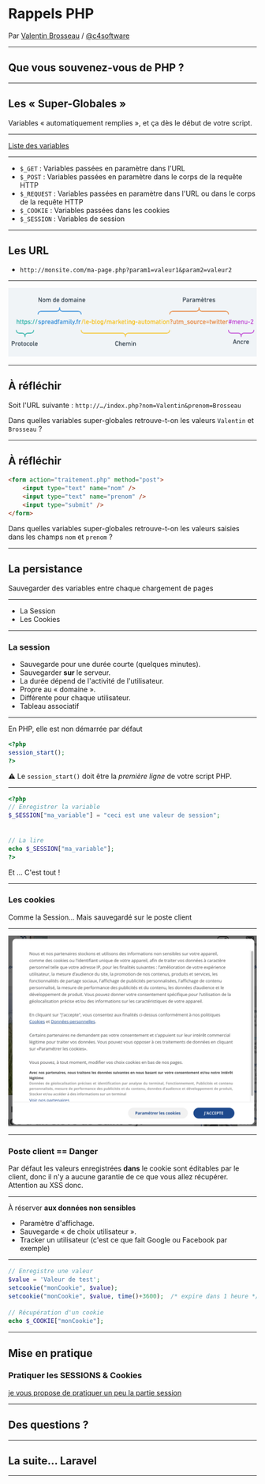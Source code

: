 # Rappels PHP

Par [Valentin Brosseau](https://github.com/c4software) / [@c4software](http://twitter.com/c4software)

---

## Que vous souvenez-vous de PHP ?

---

## Les « Super-Globales »

Variables « automatiquement remplies », et ça dès le début de votre script.

---

[Liste des variables](/tp/php/support.md#les-super-globales)

---

- `$_GET` : Variables passées en paramètre dans l'URL
- `$_POST` : Variables passées en paramètre dans le corps de la requête HTTP
- `$_REQUEST` : Variables passées en paramètre dans l'URL ou dans le corps de la requête HTTP
- `$_COOKIE` : Variables passées dans les cookies
- `$_SESSION` : Variables de session

---

## Les URL

- `http://monsite.com/ma-page.php?param1=valeur1&param2=valeur2`

---

![Découpage de l'URL](./res/decoupage-url.webp)

---

## À réfléchir

Soit l'URL suivante : `http://…/index.php?nom=Valentin&prenom=Brosseau`

Dans quelles variables super-globales retrouve-t-on les valeurs `Valentin` et `Brosseau` ?

---

## À réfléchir

```html
<form action="traitement.php" method="post">
    <input type="text" name="nom" />
    <input type="text" name="prenom" />
    <input type="submit" />
</form>
```

Dans quelles variables super-globales retrouve-t-on les valeurs saisies dans les champs `nom` et `prenom` ?

---

## La persistance

Sauvegarder des variables entre chaque chargement de pages

---

- La Session
- Les Cookies

---

### La session

- Sauvegarde pour une durée courte (quelques minutes).
- Sauvegarder **sur** le serveur.
- La durée dépend de l'activité de l'utilisateur.
- Propre au « domaine ».
- Différente pour chaque utilisateur.
- Tableau associatif

---

En PHP, elle est non démarrée par défaut

```php
<?php
session_start();
?>
```

⚠️ Le `session_start()` doit être la _première ligne_ de votre script PHP.

---

```php
<?php
// Enregistrer la variable
$_SESSION["ma_variable"] = "ceci est une valeur de session";


// La lire
echo $_SESSION["ma_variable"];
?>
```

Et … C'est tout !

---

### Les cookies

Comme la Session… Mais sauvegardé sur le poste client

---

![Cookie](./res/cookies.png)

---

### Poste client == Danger

Par défaut les valeurs enregistrées **dans** le cookie sont éditables par le client, donc il n'y a aucune garantie de ce que vous allez récupérer. Attention au XSS donc.

---

À réserver **aux données non sensibles**

- Paramètre d'affichage.
- Sauvegarde « de choix utilisateur ».
- Tracker un utilisateur (c'est ce que fait Google ou Facebook par exemple)

---

```php
// Enregistre une valeur
$value = 'Valeur de test';
setcookie("monCookie", $value);
setcookie("monCookie", $value, time()+3600);  /* expire dans 1 heure */

// Récupération d'un cookie
echo $_COOKIE["monCookie"];
```

---

## Mise en pratique

### Pratiquer les SESSIONS & Cookies

[je vous propose de pratiquer un peu la partie session](/tp/php/tp4.html)

---

## Des questions ?

---

## La suite… Laravel

---